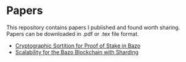 # Papers

This repository contains papers I published and found worth sharing. Papers can be downloaded in .pdf or .tex file format.

- [Cryptographic Sortition for Proof of Stake in Bazo](./cryptographic_sortition/README.md)
- [Scalability for the Bazo Blockchain with Sharding](./sharding_concept/README.md)

